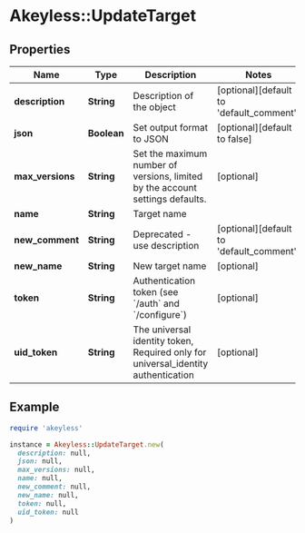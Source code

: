 # Akeyless::UpdateTarget

## Properties

| Name | Type | Description | Notes |
| ---- | ---- | ----------- | ----- |
| **description** | **String** | Description of the object | [optional][default to &#39;default_comment&#39;] |
| **json** | **Boolean** | Set output format to JSON | [optional][default to false] |
| **max_versions** | **String** | Set the maximum number of versions, limited by the account settings defaults. | [optional] |
| **name** | **String** | Target name |  |
| **new_comment** | **String** | Deprecated - use description | [optional][default to &#39;default_comment&#39;] |
| **new_name** | **String** | New target name | [optional] |
| **token** | **String** | Authentication token (see &#x60;/auth&#x60; and &#x60;/configure&#x60;) | [optional] |
| **uid_token** | **String** | The universal identity token, Required only for universal_identity authentication | [optional] |

## Example

```ruby
require 'akeyless'

instance = Akeyless::UpdateTarget.new(
  description: null,
  json: null,
  max_versions: null,
  name: null,
  new_comment: null,
  new_name: null,
  token: null,
  uid_token: null
)
```

